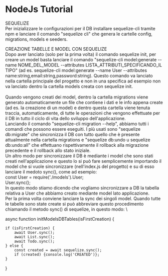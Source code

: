 # NodeJs Tutorial

SEQUELIZE \
Per inizializzare le configurazioni per il DB installare sequelize-cli tramite npm e lanciare il comando "sequelize cli" che genera le cartelle config, migrations, models e seeders.

CREAZIONE TABELLE E MODEL CON SEQUELIZE \
Dopo aver lanciato (solo per la prima volta) il comando sequelize init, per creare un model basta lanciare il comando "sequelize-cli model:generate --name NOME_DEL_MODEL --attributes LISTA_ATTRIBUTI_SPECIFICANDO_IL TIPO" (ad es. sequelize-cli model:generate --name User --attributes name:string,email:string,password:string). Questo comando va lanciato nella cartella principale del progetto e non in una specifica ad esempio non va lanciato dentro la cartella models creata con sequelize init. \
\
Quando vengono creati dei model, dentro la cartella migrations viene generato automaticamente un file che contiene i dati e le info appena create (ad es. la creazione di un model) e dentro questa cartella viene tenuta traccia, automaticamente, di tutte le operazioni che vengono effettuate per il DB in tutto il ciclo di vita dello sviluppo dell'applicazione. \
Lanciando il comando "sequelize-cli migration --help", abbiamo tutti i comandi che possono essere eseguiti. I più usati sono "sequelize db:migrate" che sincronizza il DB con tutto quello che è presente attualmente nella cartella migrations e "sequelize db:undo u sequelize db:undo:all" che effettuano rispettivamente il rollback alla migrazione precedente e il rollback allo stato iniziale. \
Un altro modo per sincronizzare il DB è mediante i model che sono stati creati nell'applicazione e questo lo si può fare semplicemente importando il model che si vuole sincronizzare (nell'index.js del progetto) e su di esso lanciare il medoto sync(), come ad esempio: \
const User = require('./models').User;\
User.sync();\
In questo modo stiamo dicendo che vogliamo sincronizzare a DB la tabella relativa a User che abbiamo creato mediante model lato applicazione. \
Per la prima volta conviene lanciare la sync dei singoli model. Quando tutte le tabelle sono state create si può
abbreviare questo procedimento chiamando il metodo sync() di sequelize, in questo modo: \

async function initModelsDBTables(isFirstCreation) {

    if (isFirstCreation) {
        await User.sync();
        await List.sync();
        await Todo.sync();
    } else {
        const created = await sequelize.sync();
        if (created) {console.log('CREATED')};
    }

}



